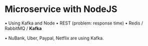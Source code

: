 # Microservice with NodeJS

• Using Kafka and Node
• REST (problem: response time)
• Redis / RabbitMQ / **Kafka**

• NuBank, Uber, Paypal, Netflix are using Kafka.
